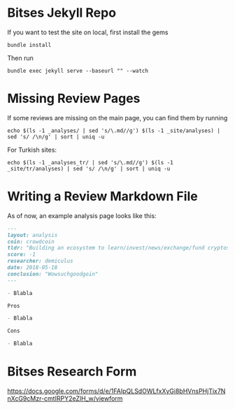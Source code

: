 # Bitses Jekyll Repo

If you want to test the site on local, first install the gems

```
bundle install
```

Then run

```
bundle exec jekyll serve --baseurl "" --watch
```

# Missing Review Pages

If some reviews are missing on the main page, you can find them by running

```
echo $(ls -1 _analyses/ | sed 's/\.md//g') $(ls -1 _site/analyses) | sed 's/ /\n/g' | sort | uniq -u
```

For Turkish sites:

```
echo $(ls -1 _analyses_tr/ | sed 's/\.md//g') $(ls -1 _site/tr/analyses) | sed 's/ /\n/g' | sort | uniq -u
```


# Writing a Review Markdown File

As of now, an example analysis page looks like this:

```markdown
---
layout: analysis
coin: crowdcoin
tldr: "Building an ecosystem to learn/invest/news/exchange/fund cryptos."
score: -1
researcher: demiculus
date: 2018-05-18
conclusion: "Wowsuchgoodgoin"
---

- Blabla

Pros

- Blabla

Cons

- Blabla

```
# Bitses Research Form

https://docs.google.com/forms/d/e/1FAIpQLSdOWLfxXyGi8bHVnsPHjTix7NnXcG9cMzr-cmtIRPY2eZlH_w/viewform
